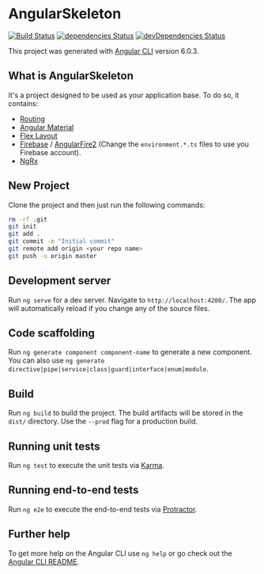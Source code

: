 # AngularSkeleton

[![Build Status](https://travis-ci.org/estacioneto/angular-skeleton.svg?branch=master)](https://travis-ci.org/estacioneto/angular-skeleton)
[![dependencies Status](https://david-dm.org/estacioneto/angular-skeleton/status.svg)](https://david-dm.org/estacioneto/angular-skeleton)
[![devDependencies Status](https://david-dm.org/estacioneto/angular-skeleton/dev-status.svg)](https://david-dm.org/estacioneto/angular-skeleton?type=dev)

This project was generated with [Angular CLI](https://github.com/angular/angular-cli) version 6.0.3.

## What is AngularSkeleton

It's a project designed to be used as your application base. To do so, it contains:

* [Routing](https://angular.io/guide/router)
* [Angular Material](https://material.angular.io/)
* [Flex Layout](https://github.com/angular/flex-layout)
* [Firebase](https://firebase.google.com) / [AngularFire2](https://github.com/angular/angularfire2) (Change the `environment.*.ts` files to use you Firebase account).
* [NgRx](https://github.com/ngrx/platform)

## New Project

Clone the project and then just run the following commands:

```bash
rm -rf .git
git init
git add .
git commit -m "Initial commit"
git remote add origin <your repo name>
git push -u origin master
```

## Development server

Run `ng serve` for a dev server. Navigate to `http://localhost:4200/`. The app will automatically reload if you change any of the source files.

## Code scaffolding

Run `ng generate component component-name` to generate a new component. You can also use `ng generate directive|pipe|service|class|guard|interface|enum|module`.

## Build

Run `ng build` to build the project. The build artifacts will be stored in the `dist/` directory. Use the `--prod` flag for a production build.

## Running unit tests

Run `ng test` to execute the unit tests via [Karma](https://karma-runner.github.io).

## Running end-to-end tests

Run `ng e2e` to execute the end-to-end tests via [Protractor](http://www.protractortest.org/).

## Further help

To get more help on the Angular CLI use `ng help` or go check out the [Angular CLI README](https://github.com/angular/angular-cli/blob/master/README.md).
